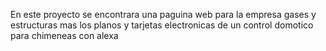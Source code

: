 En este proyecto se encontrara una paguina web para la empresa gases y estructuras
mas los planos y tarjetas electronicas de un control domotico para chimeneas con alexa